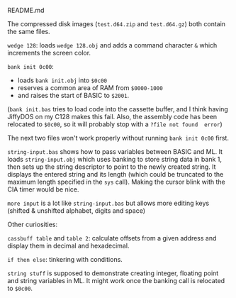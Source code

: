 README.md

The compressed disk images (`test.d64.zip` and `test.d64.gz`) both contain the same files.

`wedge 128`: loads `wedge 128.obj` and adds a command character `&` which increments the screen color.

`bank init 0c00`:
* loads `bank init.obj` into `$0c00`
* reserves a common area of RAM from `$0000-1000`
* and raises the start of BASIC to `$2001`.

(`bank init.bas` tries to load code into the cassette buffer, and I think having JiffyDOS on my C128 makes this fail. Also, the assembly code has been relocated to `$0c00`, so it will probably stop with a `?file not found  error`)

The next two files won't work properly without running `bank init 0c00` first.

`string-input.bas` shows how to pass variables between BASIC and ML. It loads `string-input.obj` which uses banking to store string data in bank 1, then sets up the string descriptor to point to the newly created string. It displays the entered string and its length (which could be truncated to the maximum length specified in the `sys` call).
Making the cursor blink with the CIA timer would be nice.

`more input` is a lot like `string-input.bas` but allows more editing keys (shifted & unshifted alphabet, digits and space)

Other curiosities:

`cassbuff table` and `table 2`: calculate offsets from a given address and display them in decimal and hexadecimal.

`if then else`: tinkering with conditions.

`string stuff` is supposed to demonstrate creating integer, floating point and string variables in ML. It might work once the banking call is relocated to `$0c00`.
